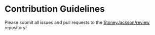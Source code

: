 # Contribution Guidelines

Please submit all issues and pull requests to the [StoneyJackson/review](https://github.com/StoneyJackson/review) repository!
